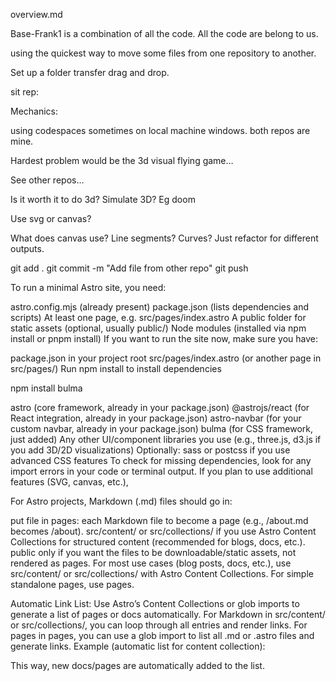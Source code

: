 overview.md

Base-Frank1 is a combination of all the code. All the code are belong to us.

using the quickest way to move some files from one repository to another. 

Set up a folder transfer
drag and drop. 


sit rep: 






Mechanics:


using codespaces sometimes on local machine windows. both repos are mine.

Hardest problem would be the 3d visual flying game…

See other repos…

Is it worth it to do 3d? Simulate 3D? Eg doom


Use svg or canvas? 

What does canvas use? Line segments? Curves? Just refactor for different outputs.

git add .
git commit -m "Add file from other repo"
git push

To run a minimal Astro site, you need:

astro.config.mjs (already present)
package.json (lists dependencies and scripts)
At least one page, e.g. src/pages/index.astro
A public folder for static assets (optional, usually public/)
Node modules (installed via npm install or pnpm install)
If you want to run the site now, make sure you have:

package.json in your project root
src/pages/index.astro (or another page in src/pages/)
Run npm install to install dependencies

npm install bulma

astro (core framework, already in your package.json)
@astrojs/react (for React integration, already in your package.json)
astro-navbar (for your custom navbar, already in your package.json)
bulma (for CSS framework, just added)
Any other UI/component libraries you use (e.g., three.js, d3.js if you add 3D/2D visualizations)
Optionally: sass or postcss if you use advanced CSS features
To check for missing dependencies, look for any import errors in your code or terminal output. If you plan to use additional features (SVG, canvas, etc.), 


For Astro projects, Markdown (.md) files should go in:

put file in pages: each Markdown file to become a page (e.g., /about.md becomes /about).
src/content/ or src/collections/ if you use Astro Content Collections for structured content (recommended for blogs, docs, etc.).
public only if you want the files to be downloadable/static assets, not rendered as pages.
For most use cases (blog posts, docs, etc.), use src/content/ or src/collections/ with Astro Content Collections. For simple standalone pages, use pages.

Automatic Link List: Use Astro’s Content Collections or glob imports to generate a list of pages or docs automatically.
For Markdown in src/content/ or src/collections/, you can loop through all entries and render links.
For pages in pages, you can use a glob import to list all .md or .astro files and generate links.
Example (automatic list for content collection):


This way, new docs/pages  are automatically added to the list.